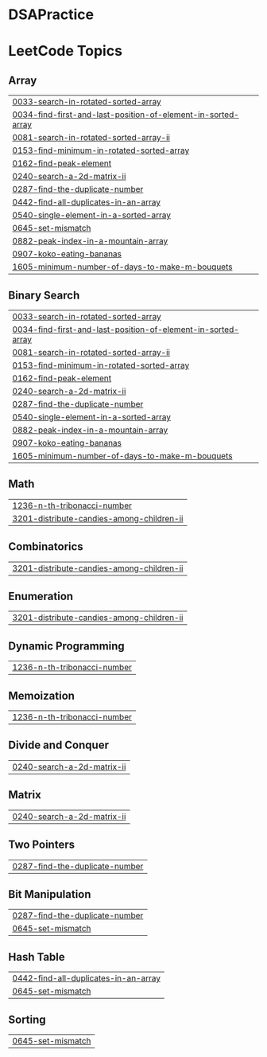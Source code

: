# DSAPractice
<!---LeetCode Topics Start-->
# LeetCode Topics
## Array
|  |
| ------- |
| [0033-search-in-rotated-sorted-array](https://github.com/poojasingh2429/DSAPractice/tree/master/0033-search-in-rotated-sorted-array) |
| [0034-find-first-and-last-position-of-element-in-sorted-array](https://github.com/poojasingh2429/DSAPractice/tree/master/0034-find-first-and-last-position-of-element-in-sorted-array) |
| [0081-search-in-rotated-sorted-array-ii](https://github.com/poojasingh2429/DSAPractice/tree/master/0081-search-in-rotated-sorted-array-ii) |
| [0153-find-minimum-in-rotated-sorted-array](https://github.com/poojasingh2429/DSAPractice/tree/master/0153-find-minimum-in-rotated-sorted-array) |
| [0162-find-peak-element](https://github.com/poojasingh2429/DSAPractice/tree/master/0162-find-peak-element) |
| [0240-search-a-2d-matrix-ii](https://github.com/poojasingh2429/DSAPractice/tree/master/0240-search-a-2d-matrix-ii) |
| [0287-find-the-duplicate-number](https://github.com/poojasingh2429/DSAPractice/tree/master/0287-find-the-duplicate-number) |
| [0442-find-all-duplicates-in-an-array](https://github.com/poojasingh2429/DSAPractice/tree/master/0442-find-all-duplicates-in-an-array) |
| [0540-single-element-in-a-sorted-array](https://github.com/poojasingh2429/DSAPractice/tree/master/0540-single-element-in-a-sorted-array) |
| [0645-set-mismatch](https://github.com/poojasingh2429/DSAPractice/tree/master/0645-set-mismatch) |
| [0882-peak-index-in-a-mountain-array](https://github.com/poojasingh2429/DSAPractice/tree/master/0882-peak-index-in-a-mountain-array) |
| [0907-koko-eating-bananas](https://github.com/poojasingh2429/DSAPractice/tree/master/0907-koko-eating-bananas) |
| [1605-minimum-number-of-days-to-make-m-bouquets](https://github.com/poojasingh2429/DSAPractice/tree/master/1605-minimum-number-of-days-to-make-m-bouquets) |
## Binary Search
|  |
| ------- |
| [0033-search-in-rotated-sorted-array](https://github.com/poojasingh2429/DSAPractice/tree/master/0033-search-in-rotated-sorted-array) |
| [0034-find-first-and-last-position-of-element-in-sorted-array](https://github.com/poojasingh2429/DSAPractice/tree/master/0034-find-first-and-last-position-of-element-in-sorted-array) |
| [0081-search-in-rotated-sorted-array-ii](https://github.com/poojasingh2429/DSAPractice/tree/master/0081-search-in-rotated-sorted-array-ii) |
| [0153-find-minimum-in-rotated-sorted-array](https://github.com/poojasingh2429/DSAPractice/tree/master/0153-find-minimum-in-rotated-sorted-array) |
| [0162-find-peak-element](https://github.com/poojasingh2429/DSAPractice/tree/master/0162-find-peak-element) |
| [0240-search-a-2d-matrix-ii](https://github.com/poojasingh2429/DSAPractice/tree/master/0240-search-a-2d-matrix-ii) |
| [0287-find-the-duplicate-number](https://github.com/poojasingh2429/DSAPractice/tree/master/0287-find-the-duplicate-number) |
| [0540-single-element-in-a-sorted-array](https://github.com/poojasingh2429/DSAPractice/tree/master/0540-single-element-in-a-sorted-array) |
| [0882-peak-index-in-a-mountain-array](https://github.com/poojasingh2429/DSAPractice/tree/master/0882-peak-index-in-a-mountain-array) |
| [0907-koko-eating-bananas](https://github.com/poojasingh2429/DSAPractice/tree/master/0907-koko-eating-bananas) |
| [1605-minimum-number-of-days-to-make-m-bouquets](https://github.com/poojasingh2429/DSAPractice/tree/master/1605-minimum-number-of-days-to-make-m-bouquets) |
## Math
|  |
| ------- |
| [1236-n-th-tribonacci-number](https://github.com/poojasingh2429/DSAPractice/tree/master/1236-n-th-tribonacci-number) |
| [3201-distribute-candies-among-children-ii](https://github.com/poojasingh2429/DSAPractice/tree/master/3201-distribute-candies-among-children-ii) |
## Combinatorics
|  |
| ------- |
| [3201-distribute-candies-among-children-ii](https://github.com/poojasingh2429/DSAPractice/tree/master/3201-distribute-candies-among-children-ii) |
## Enumeration
|  |
| ------- |
| [3201-distribute-candies-among-children-ii](https://github.com/poojasingh2429/DSAPractice/tree/master/3201-distribute-candies-among-children-ii) |
## Dynamic Programming
|  |
| ------- |
| [1236-n-th-tribonacci-number](https://github.com/poojasingh2429/DSAPractice/tree/master/1236-n-th-tribonacci-number) |
## Memoization
|  |
| ------- |
| [1236-n-th-tribonacci-number](https://github.com/poojasingh2429/DSAPractice/tree/master/1236-n-th-tribonacci-number) |
## Divide and Conquer
|  |
| ------- |
| [0240-search-a-2d-matrix-ii](https://github.com/poojasingh2429/DSAPractice/tree/master/0240-search-a-2d-matrix-ii) |
## Matrix
|  |
| ------- |
| [0240-search-a-2d-matrix-ii](https://github.com/poojasingh2429/DSAPractice/tree/master/0240-search-a-2d-matrix-ii) |
## Two Pointers
|  |
| ------- |
| [0287-find-the-duplicate-number](https://github.com/poojasingh2429/DSAPractice/tree/master/0287-find-the-duplicate-number) |
## Bit Manipulation
|  |
| ------- |
| [0287-find-the-duplicate-number](https://github.com/poojasingh2429/DSAPractice/tree/master/0287-find-the-duplicate-number) |
| [0645-set-mismatch](https://github.com/poojasingh2429/DSAPractice/tree/master/0645-set-mismatch) |
## Hash Table
|  |
| ------- |
| [0442-find-all-duplicates-in-an-array](https://github.com/poojasingh2429/DSAPractice/tree/master/0442-find-all-duplicates-in-an-array) |
| [0645-set-mismatch](https://github.com/poojasingh2429/DSAPractice/tree/master/0645-set-mismatch) |
## Sorting
|  |
| ------- |
| [0645-set-mismatch](https://github.com/poojasingh2429/DSAPractice/tree/master/0645-set-mismatch) |
<!---LeetCode Topics End-->
